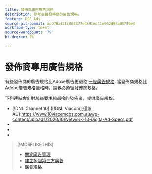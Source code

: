 ```yaml
---
title: 發佈商專用廣告規格
description: 參考支援發佈商的廣告規格。
feature: DSP Ads
source-git-commit: ad978a021c063377e4c91ed41e902d98a03749e4
workflow-type: tm+mt
source-wordcount: '79'
ht-degree: 0%

---
```


# 發佈商專用廣告規格

有些發佈商的廣告規格比Adobe廣告更嚴格 [一般廣告規格](/help/dsp/campaign-management/ads/ad-specs.md). 當發佈商規格比Adobe廣告規格嚴格時，請務必遵循發佈商規格。

下列連結會針對某些要求較嚴格的發佈者，提供廣告規格。

* [!DNL Channel 10] ([!DNL Viacom];僅限AU):https://www.10viacomcbs.com.au/wp-content/uploads/2020/10/Network-10-Digita-Ad-Specs.pdf
* 
   [!DNL CBS Interactive Advanced Media]: https://cbsinteractive.com/advertising/ad-specs/list/cbs-interactive-advanced-media
* 
   [!DNL Hulu]: https://advertising.hulu.com/ad-products/video-commercial
* 

   [!DNL NBCUniversal]: https://together.nbcuni.com/nbcu-creative-guidelines

>[!MORELIKETHIS]
>
>* [關於廣告管理](ad-about.md)
>* [建立多個第三方廣告](ad-create-multiple.md)
>* [廣告規格](/help/dsp/campaign-management/ads/ad-specs.md)

